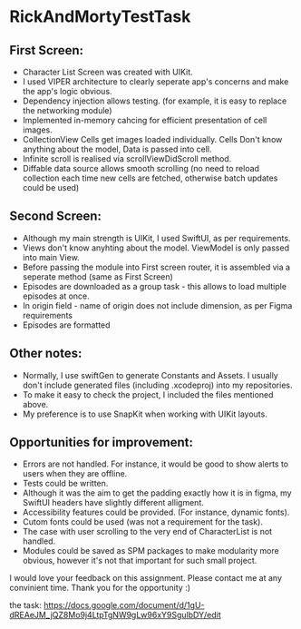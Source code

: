 # RickAndMortyTestTask

## First Screen:
* Character List Screen was created with UIKit. 
* I used VIPER architecture to clearly seperate app's concerns and make the app's logic obvious.
* Dependency injection allows testing. (for example, it is easy to replace the networking module)
* Implemented in-memory cahcing for efficient presentation of cell images.
* CollectionView Cells get images loaded individually. Cells Don't know anything about the model, Data is passed into cell.
* Infinite scroll is realised via scrollViewDidScroll method.
* Diffable data source allows smooth scrolling (no need to reload collection each time new cells are fetched, otherwise batch updates could be used)

## Second Screen: 
* Although my main strength is UIKit, I used SwiftUI, as per requirements.
* Views don't know anyhting about the model. ViewModel is only passed into main View.
* Before passing the module into First screen router, it is assembled via a seperate method (same as First Screen)
* Episodes are downloaded as a group task - this allows to load multiple episodes at once.
* In origin field - name of origin does not include dimension, as per Figma requirements
* Episodes are formatted

## Other notes:
* Normally, I use swiftGen to generate Constants and Assets. I usually don't include generated files (including .xcodeproj) into my repositories.
* To make it easy to check the project, I included the files mentioned above.
* My preference is to use SnapKit when working with UIKit layouts.

## Opportunities for improvement:
* Errors are not handled. For instance, it would be good to show alerts to users when they are offline.
* Tests could be written.
* Although it was the aim to get the padding exactly how it is in figma, my SwiftUI headers have slightly different alligment.
* Accessibility features could be provided. (For instance, dynamic fonts).
* Cutom fonts could be used (was not a requirement for the task).
* The case with user scrolling to the very end of CharacterList is not handled.
* Modules could be saved as SPM packages to make modularity more obvious, however it's not that important for such small project.

I would love your feedback on this assignment. 
Please contact me at any convinient time.
Thank you for the opportunity :)

the task: https://docs.google.com/document/d/1gU-dREAeJM_jQZ8Mo9j4LtpTgNW9gLw96xY9SgulbDY/edit
